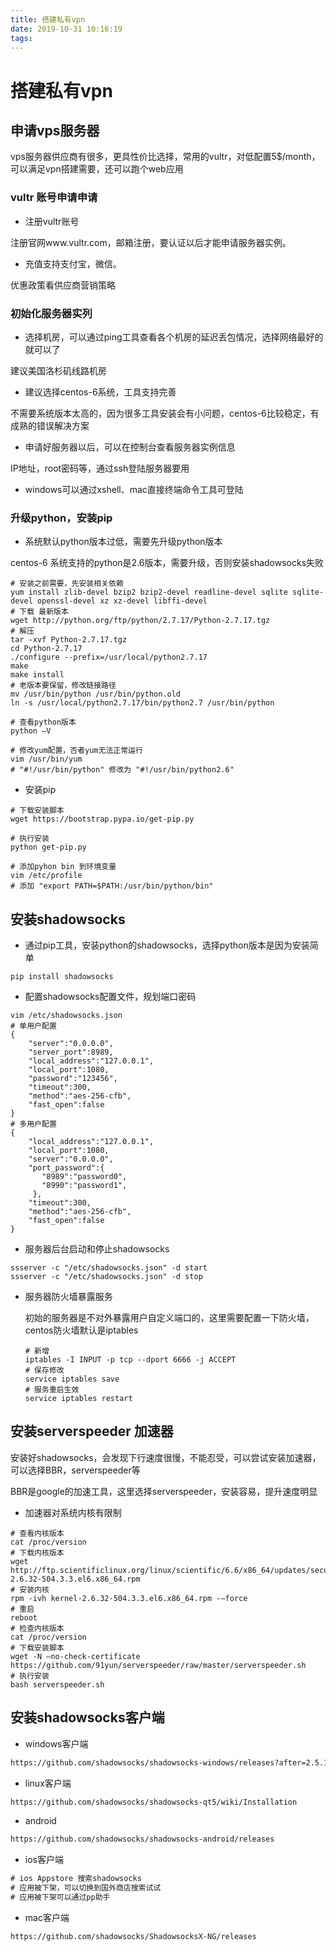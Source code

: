 ```yaml
---
title: 搭建私有vpn
date: 2019-10-31 10:16:19
tags:
---
```


# 搭建私有vpn

## 申请vps服务器

vps服务器供应商有很多，更具性价比选择，常用的vultr，对低配置5$/month，可以满足vpn搭建需要，还可以跑个web应用

### vultr 账号申请申请

- 注册vultr账号

注册官网www.vultr.com，邮箱注册，要认证以后才能申请服务器实例。

- 充值支持支付宝，微信。

优惠政策看供应商营销策略

### 初始化服务器实列

- 选择机房，可以通过ping工具查看各个机房的延迟丢包情况，选择网络最好的就可以了
  
建议美国洛杉矶线路机房

- 建议选择centos-6系统，工具支持完善

不需要系统版本太高的，因为很多工具安装会有小问题，centos-6比较稳定，有成熟的错误解决方案

- 申请好服务器以后，可以在控制台查看服务器实例信息

IP地址，root密码等，通过ssh登陆服务器要用

- windows可以通过xshell、mac直接终端命令工具可登陆

### 升级python，安装pip

- 系统默认python版本过低，需要先升级python版本

centos-6 系统支持的python是2.6版本，需要升级，否则安装shadowsocks失败
```shell
# 安装之前需要，先安装相关依赖
yum install zlib-devel bzip2 bzip2-devel readline-devel sqlite sqlite-devel openssl-devel xz xz-devel libffi-devel
# 下载 最新版本
wget http://python.org/ftp/python/2.7.17/Python-2.7.17.tgz
# 解压
tar -xvf Python-2.7.17.tgz
cd Python-2.7.17
./configure --prefix=/usr/local/python2.7.17
make
make install
# 老版本要保留，修改链接路径
mv /usr/bin/python /usr/bin/python.old
ln -s /usr/local/python2.7.17/bin/python2.7 /usr/bin/python

# 查看python版本
python –V

# 修改yum配置，否者yum无法正常运行
vim /usr/bin/yum
# "#!/usr/bin/python" 修改为 "#!/usr/bin/python2.6"
```

- 安装pip
```shell
# 下载安装脚本
wget https://bootstrap.pypa.io/get-pip.py

# 执行安装
python get-pip.py

# 添加pyhon bin 到环境变量
vim /etc/profile
# 添加 "export PATH=$PATH:/usr/bin/python/bin"
```

## 安装shadowsocks

- 通过pip工具，安装python的shadowsocks，选择python版本是因为安装简单
  
```shell
pip install shadowsocks
```

- 配置shadowsocks配置文件，规划端口密码

```shell
vim /etc/shadowsocks.json
# 单用户配置
{
    "server":"0.0.0.0",
    "server_port":8989,
    "local_address":"127.0.0.1",
    "local_port":1080,
    "password":"123456",
    "timeout":300,
    "method":"aes-256-cfb",
    "fast_open":false
}
# 多用户配置
{
    "local_address":"127.0.0.1",
    "local_port":1080,
    "server":"0.0.0.0",
    "port_password":{
       "8989":"password0",  
       "8990":"password1",  
     },
    "timeout":300,
    "method":"aes-256-cfb",
    "fast_open":false
}
```

- 服务器后台启动和停止shadowsocks
  
```shell
ssserver -c "/etc/shadowsocks.json" -d start
ssserver -c "/etc/shadowsocks.json" -d stop
```

- 服务器防火墙暴露服务
  
  初始的服务器是不对外暴露用户自定义端口的，这里需要配置一下防火墙，centos防火墙默认是iptables
  
  ```shell
  # 新增
  iptables -I INPUT -p tcp --dport 6666 -j ACCEPT
  # 保存修改
  service iptables save
  # 服务重启生效
  service iptables restart
  ```

## 安装serverspeeder 加速器

安装好shadowsocks，会发现下行速度很慢，不能忍受，可以尝试安装加速器，可以选择BBR，serverspeeder等

BBR是google的加速工具，这里选择serverspeeder，安装容易，提升速度明显

- 加速器对系统内核有限制

```shell
# 查看内核版本
cat /proc/version
# 下载内核版本
wget http://ftp.scientificlinux.org/linux/scientific/6.6/x86_64/updates/security/kernel-2.6.32-504.3.3.el6.x86_64.rpm
# 安装内核
rpm -ivh kernel-2.6.32-504.3.3.el6.x86_64.rpm -–force
# 重启
reboot
# 检查内核版本
cat /proc/version
# 下载安装脚本
wget -N –no-check-certificate https://github.com/91yun/serverspeeder/raw/master/serverspeeder.sh
# 执行安装
bash serverspeeder.sh
```

## 安装shadowsocks客户端

- windows客户端
  
```html
https://github.com/shadowsocks/shadowsocks-windows/releases?after=2.5.1
```

- linux客户端

```html
https://github.com/shadowsocks/shadowsocks-qt5/wiki/Installation
```

- android

```html
https://github.com/shadowsocks/shadowsocks-android/releases
```

- ios客户端

```html
# ios Appstore 搜索shadowsocks
# 应用被下架，可以切换到国外商店搜索试试
# 应用被下架可以通过pp助手
```

- mac客户端
  
```html
https://github.com/shadowsocks/ShadowsocksX-NG/releases
```